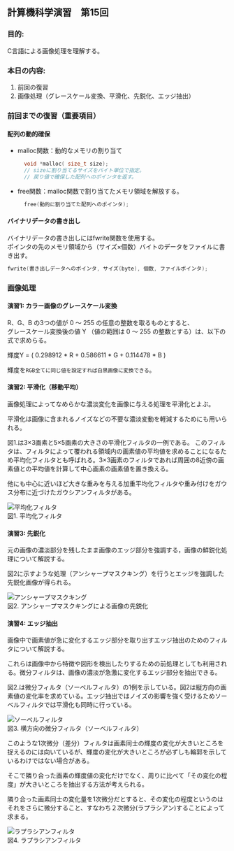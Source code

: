 ﻿## 計算機科学演習　第15回

### 目的:
C言語による画像処理を理解する。

### 本日の内容:
1. 前回の復習
2. 画像処理（グレースケール変換、平滑化、先鋭化、エッジ抽出）

### 前回までの復習（重要項目）

#### 配列の動的確保
- malloc関数：動的なメモリの割り当て
  ```cpp
    void *malloc( size_t size);
    // sizeに割り当てるサイズをバイト単位で指定。
    // 戻り値で確保した配列へのポインタを返す。
  ```

- free関数：malloc関数で割り当てたメモリ領域を解放する。
  ```cpp
	free(動的に割り当てた配列へのポインタ); 
  ```

#### バイナリデータの書き出し

バイナリデータの書き出しにはfwrite関数を使用する。  
ポインタの先のメモリ領域から（サイズ×個数）バイトのデータをファイルに書き出す。
```cpp
fwrite(書き出しデータへのポインタ, サイズ(byte), 個数, ファイルポインタ);
```

### 画像処理

#### 演習1: カラー画像のグレースケール変換
R、G、B の3つの値が 0 ～ 255 の任意の整数を取るものとすると、  
グレースケール変換後の値 Y （値の範囲は 0 ～ 255 の整数とする）は、以下の式で求めらる。

輝度Y = ( 0.298912 * R + 0.586611 * G + 0.114478 * B )

輝度を`RGB全てに同じ値を設定すれば白黒画像に変換できる`。

#### 演習2: 平滑化（移動平均）
画像処理によってなめらかな濃淡変化を画像に与える処理を平滑化とよぶ。 

平滑化は画像に含まれるノイズなどの不要な濃淡変動を軽減するためにも用いられる。

図1.は3×3画素と5×5画素の大きさの平滑化フィルタの一例である。  このフィルタは、フィルタによって覆われる領域内の画素値の平均値を求めることになるため平均化フィルタとも呼ばれる。3×3画素のフィルタであれば周囲の8近傍の画素値との平均値を計算して中心画素の画素値を置き換える。

他にも中心に近いほど大きな重みを与える加重平均化フィルタや重み付けをガウス分布に近づけたガウシアンフィルタがある。

![平均化フィルタ]()  
図1. 平均化フィルタ

#### 演習3: 先鋭化
元の画像の濃淡部分を残したまま画像のエッジ部分を強調する，画像の鮮鋭化処理について解説する。  

図2に示すような処理（アンシャープマスクキング）を行うとエッジを強調した先鋭化画像が得られる。

![アンシャープマスクキング]()  
図2. アンシャープマスクキングによる画像の先鋭化

#### 演習4: エッジ抽出
画像中で画素値が急に変化するエッジ部分を取り出すエッジ抽出のためのフィルタについて解説する。  

これらは画像中から特徴や図形を検出したりするための前処理としても利用される。微分フィルタは、画像の濃淡が急激に変化するエッジ部分を抽出できる。  

図2.は微分フィルタ（ソーベルフィルタ）の1例を示している。図2は縦方向の画素値の変化率を求めている。エッジ抽出ではノイズの影響を強く受けるためソーベルフィルタでは平滑化も同時に行っている。

![ソーベルフィルタ]()  
図3. 横方向の微分フィルタ（ソーベルフィルタ）

このような1次微分（差分）フィルタは画素同士の輝度の変化が大きいところを捉えるのには向いているが、輝度の変化が大きいところが必ずしも輪郭を示しているわけではない場合がある。  

そこで隣り合った画素の輝度値の変化だけでなく、周りに比べて「その変化の程度」が大きいところを抽出する方法が考えられる。  

隣り合った画素同士の変化量を1次微分だとすると、その変化の程度というのはそれをさらに微分すること、すなわち２次微分(ラプラシアン)することによって求まる。

![ラプラシアンフィルタ]()  
図4. ラプラシアンフィルタ
